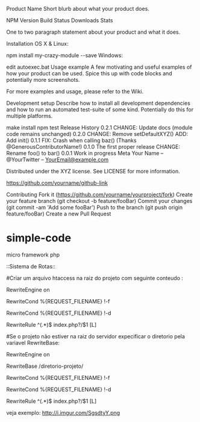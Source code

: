 
Product Name
Short blurb about what your product does.

NPM Version Build Status Downloads Stats

One to two paragraph statement about your product and what it does.



Installation
OS X & Linux:

npm install my-crazy-module --save
Windows:

edit autoexec.bat
Usage example
A few motivating and useful examples of how your product can be used. Spice this up with code blocks and potentially more screenshots.

For more examples and usage, please refer to the Wiki.

Development setup
Describe how to install all development dependencies and how to run an automated test-suite of some kind. Potentially do this for multiple platforms.

make install
npm test
Release History
0.2.1
CHANGE: Update docs (module code remains unchanged)
0.2.0
CHANGE: Remove setDefaultXYZ()
ADD: Add init()
0.1.1
FIX: Crash when calling baz() (Thanks @GenerousContributorName!)
0.1.0
The first proper release
CHANGE: Rename foo() to bar()
0.0.1
Work in progress
Meta
Your Name – @YourTwitter – YourEmail@example.com

Distributed under the XYZ license. See LICENSE for more information.

https://github.com/yourname/github-link

Contributing
Fork it (https://github.com/yourname/yourproject/fork)
Create your feature branch (git checkout -b feature/fooBar)
Commit your changes (git commit -am 'Add some fooBar')
Push to the branch (git push origin feature/fooBar)
Create a new Pull Request


















# simple-code
micro framework php


::Sistema de Rotas::

#Criar um arquivo htaccess na raiz do projeto com seguinte conteudo :

RewriteEngine on

RewriteCond %{REQUEST_FILENAME} !-f

RewriteCond %{REQUEST_FILENAME} !-d

RewriteRule ^(.*)$ index.php?/$1 [L]



#Se o projeto não estiver na raiz do servidor expecificar o diretorio pela variavel RewriteBase: 


RewriteEngine on

RewriteBase /diretorio-projeto/

RewriteCond %{REQUEST_FILENAME} !-f

RewriteCond %{REQUEST_FILENAME} !-d

RewriteRule ^(.*)$ index.php?/$1 [L]


veja exemplo:
http://i.imgur.com/SgsdtyY.png
